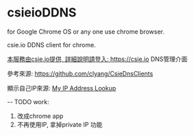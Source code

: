 <h1>csieioDDNS </h1>

for Google Chrome OS or any one use chrome browser.

csie.io DDNS client for chrome.

<a href="https://csie.io">本服務由csie.io提供, 詳細說明請登入: https://csie.io DNS管理介面</a>

參考來源: <a href="https://github.com/clyang/CsieDnsClients">https://github.com/clyang/CsieDnsClients</a>

顯示自己IP來源: <a href="http://www.hostip.info">My IP Address Lookup</a>

--
TODO work:
1. 改成chrome app<br/>
2. 不再使用IP, 拿掉private IP 功能<br/>
